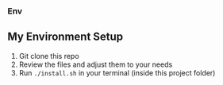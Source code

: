 ### Env

My Environment Setup
---

1. Git clone this repo
2. Review the files and adjust them to your needs
3. Run `./install.sh` in your terminal (inside this project folder)
